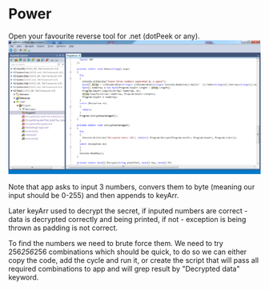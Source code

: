 # Power

Open your favourite reverse tool for .net (dotPeek or any).
![dotPeek](./pics/enc1.png)

Note that app asks to input 3 numbers, convers them to byte (meaning our input should be 0-255) and then appends to keyArr.

Later keyArr used to decrypt the secret, if inputed numbers are correct - data is decrypted correctly and being printed, if not - exception is being thrown as padding is not correct.

To find the numbers we need to brute force them. We need to try 256*256*256 combinations which should be quick, to do so we can either copy the code, add the cycle and run it, or create the script that will pass all required combinations to app and will grep result by "Decrypted data" keyword.
